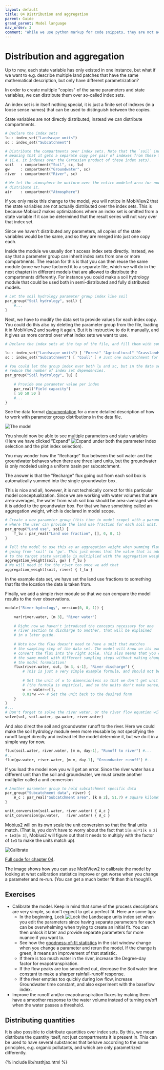 ```yaml
---
layout: default
title: 04 Distribution and aggregation
parent: Guide
grand_parent: Model language
nav_order: 3
comment: "While we use python markup for code snippets, they are not actually python, it just creates convenient coloring for this format."
---
```


# Distribution and aggregation

Up to now, each state variable has only existed in one instance, but what if we want to e.g. describe multiple land patches that have the same mathematical description, but only have different parametrization?

In order to create multiple "copies" of the same parameters and state variables, we can distribute them over so-called index sets.

An index set is in itself nothing special, it is just a finite set of indexes (in a loose sense names) that can be used to distinguish between the copies.

State variables are not directly distributed, instead we can distribute compartments.

```python
# Declare the index sets
lu : index_set("Landscape units")
sc : index_set("Subcatchment")

# Distribute the compartments over index sets. Note that the `soil` indexes over both sc and lu,
# meaning that it gets a separate copy per pair of indexes from these two index sets
# (i.e. it indexes over the Cartesian product of these index sets).
soil   : compartment("Soil", sc, lu)
gw     : compartment("Groundwater", sc)
river  : compartment("River", sc)

# We let the atmosphere be uniform over the entire modeled area for now, hence we don't
# distribute it.
air    : compartment("Atmosphere")
```

If you only make this change to the model, you will notice in MobiView2 that the state variables are not actually distributed over the index sets. This is because Mobius2 makes optimizations where an index set is omitted from a state variable if it can be determined that the result series will not vary over that index set. 

Since we haven't distributed any parameters, all copies of the state variables would be the same, and so they are merged into just one copy each.

Inside the module we usually don't access index sets directly. Instead, we say that a parameter group can inherit index sets from one or more compartments. The reason for this is that you can then reuse the same module (once we have factored it to a separate file, which we will do in the next chapter) in different models that are allowed to distribute the compartments differently. For instance you could make a soil hydrology module that could be used both in semi-distributed and fully distributed models.

```python
# Let the soil hydrology parameter group index like soil
par_group("Soil hydrology", soil) {
	#...
}
```

Next, we have to modify the data set to provide values for each index copy. You could do this also by deleting the parameter group from the file, loading it in MobiView2 and saving it again. But it is instructive to do it manually, and it gives us more control over what index sets we want to use.

```python
# Declare the index sets at the top of the file, and fill them with something

lu : index_set("Landscape units") [ "Forest" "Agricultural" "Grasslands" ]
sc : index_set("Subcatchment") [ "Coull" ] # Just one subcatchment for now
```

```python
# You could let the group index over both lu and sc, but in the data set you are free to
# reduce the number of index set dependencies.
par_group("Soil hydrology", lu) {
	
	# Provide one parameter value per index
	par_real("Field capacity") 
	[ 50 50 50 ]
	#...
}
```

See the data format [documentation](../datafiledocs/new_project.html#parameter-groups) for a more detailed description of how to work with parameter group distributions in the data file.

![The model](images/04.png)

You should now be able to see multiple parameters and state variables (Here we have clicked "Expand" ![Expand](../../img/toolbar/Add.png) under both the parameter index selection and the plot index selection).

You may wonder how the "Recharge" flux between the soil water and the groundwater behaves when there are three land units, but the groundwater is only modeled using a uniform basin per subcatchment.

The answer is that the "Recharge" flux going out from each soil box is automatically summed into the single groundwater box.

This is nice and all, however, it is not technically correct for this particular model conceptualization. Since we are working with water volumes that are area-averages, the water from each soil box should be area-averaged when it is added to the groundwater box. For that we have something called an aggregation weight, which is declared in model scope.

```python
# Create a new parameter group (this time in model scope) with a parameter 
# where the user can provide the land use fraction for each soil unit.
par_group("Land use", soil) {
	f_lu : par_real("Land use fraction", [], 0, 0, 1)
}

# Tell the model to use this as an aggregation weight when summing fluxes 
# going from 'soil' to 'gw'. This just means that the value that is added
# to the target state variable is multiplied with the aggregation weight.
aggregation_weight(soil, gw) { f_lu }
# We will need it for the river too once we add that
aggregation_weight(soil, river) { f_lu }
```

In the example data set, we have set the land use fractions to something that fits the location the data is taken from.

Finally, we add a simple river module so that we can compare the model results to the river observations.

```python
module("River hydrology", version(0, 0, 1)) {
	
	var(river.water, [m 3], "River water")
	
	# Right now we haven't introduced the concepts necessary for one
	# river section to discharge to another, that will be explained
	# in a later guide.
	
	# Note how the flux doesn't need to have a unit that matches
	# the sampling step of the data set. The model will know on its own how to
	# convert the flux into the right scale. This also means that you can run
	# the same model with different sampling steps without making changes to
	# the model formulation!
	flux(river.water, out, [m 3, s-1], "River discharge") {
		# This is just a very simple example formula, and should not be used in practice.
		
		# Set the unit of w to dimensionless so that we don't get unit errors in the formula
		# (the formula is empirical, and so the units don't make sense).
		w := water=>[],
		0.01*w =>> # Set the unit back to the desired form
	}
}
#...
# Don't forget to solve the river water, or the river flow equation will be unstable!
solve(sol, soil.water, gw.water, river.water)
```

And also direct the soil and groundwater runoff to the river. Here we could make the soil hydrology module even more reusable by not specifying the runoff target directly and instead let the model determine it, but we do it in a simple way for now.

```python
flux(soil.water, river.water, [m m, day-1], "Runoff to river") #...
#..
flux(gw.water, river.water, [m m, day-1], "Groundwater runoff") #..
```

If you load the model now you will get an error. Since the river water has a different unit than the soil and groundwater, we must create another multiplier called a unit conversion

```python
# Another parameter group to hold subcatchment specific data
par_group("Subcatchment data", river) {
	A_c : par_real("Subcatchment area", [k m 2], 51.7) # Square kilometers
}

unit_conversion(soil.water, river.water) { A_c }
unit_conversion(gw.water,   river.water) { A_c }
```

Mobius2 will on its own scale the unit conversion so that the final units match. (That is, you don't have to worry about the fact that `1[m m]*1[k m 2] = 1e3[m 3]`, Mobius2 will figure out that it needs to multiply with the factor of `1e3` to make the units match up).

![Calibrate](images/04_calibrate.png)

[Full code for chapter 04](https://github.com/NIVANorge/Mobius2/tree/main/guide/04).

The image shows how you can use MobiView2 to calibrate the model by looking at what calibration statistics improve or get worse when you change a parameter and re-run. (You can get a much better fit than this though!).


## Exercises

- Calibrate the model. Keep in mind that some of the process descriptions are very simple, so don't expect to get a perfect fit. Here are some tips:
	- In the beginning, Lock ![Lock](../../img/toolbar/Lock.png) the Landscape units index set when you edit the parameters since having separate parameters for each can be overwhelming when trying to create an initial fit. You can then unlock it later and provide separate parameters for more nuance if you want to.
	- See how the [goodness-of-fit statistics](../../mobiviewdocs/statistics.html) in the stat window change when you change a parameter and rerun the model. If the change is green, it means an improvement of that statistic.
	- If there is too much water in the river, increase the Degree-day factor for evapotranspiration.
	- If the flow peaks are too smoothed out, decrease the Soil water time constant to make a sharper rainfall-runoff response.
	- If the river empties too quickly during low flow, increase Groundwater time constant, and also experiment with the baseflow index.
- Improve the runoff and/or evapotranspiration fluxes by making them have a smoother response to the water volume instead of turning on/off when the water passes a threshold.

## Distributing quantities

It is also possible to distribute quantities over index sets. By this, we mean distribute the quantity itself, not just compartments it is present in. This can be used to have several substances that behave according to the same principles, e.g. organic pollutants, and which are only parametrized differently.

{% include lib/mathjax.html %}